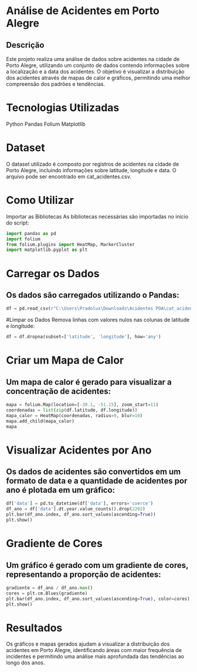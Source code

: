 # Análise de Acidentes em Porto Alegre
## Descrição
Este projeto realiza uma análise de dados sobre acidentes na cidade de Porto Alegre, utilizando um conjunto de dados contendo informações sobre a localização e a data dos acidentes. O objetivo é visualizar a distribuição dos acidentes através de mapas de calor e gráficos, permitindo uma melhor compreensão dos padrões e tendências.

# Tecnologias Utilizadas
Python
Pandas
Folium
Matplotlib

# Dataset
O dataset utilizado é composto por registros de acidentes na cidade de Porto Alegre, incluindo informações sobre latitude, longitude e data. O arquivo pode ser encontrado em cat_acidentes.csv.

# Como Utilizar
Importar as Bibliotecas
As bibliotecas necessárias são importadas no início do script:

```python
import pandas as pd
import folium
from folium.plugins import HeatMap, MarkerCluster
import matplotlib.pyplot as plt
```

# Carregar os Dados
## Os dados são carregados utilizando o Pandas:

```python
df = pd.read_csv(r"C:\Users\Pradolux\Downloads\Acidentes POA\cat_acidentes.csv", sep=";")
```

#Limpar os Dados
Remova linhas com valores nulos nas colunas de latitude e longitude:

```python
df = df.dropna(subset=['latitude', 'longitude'], how='any')
```

# Criar um Mapa de Calor
## Um mapa de calor é gerado para visualizar a concentração de acidentes:

```python
mapa = folium.Map(location=[-30.1, -51.15], zoom_start=11)
coordenadas = list(zip(df.latitude, df.longitude))
mapa_calor = HeatMap(coordenadas, radius=9, blur=10)
mapa.add_child(mapa_calor)
mapa
```

# Visualizar Acidentes por Ano
## Os dados de acidentes são convertidos em um formato de data e a quantidade de acidentes por ano é plotada em um gráfico:

```python
df['data'] = pd.to_datetime(df['data'], errors='coerce')
df_ano = df['data'].dt.year.value_counts().drop(2202)
plt.bar(df_ano.index, df_ano.sort_values(ascending=True))
plt.show()
```

# Gradiente de Cores
## Um gráfico é gerado com um gradiente de cores, representando a proporção de acidentes:

```python
gradiente = df_ano / df_ano.max()
cores = plt.cm.Blues(gradiente)
plt.bar(df_ano.index, df_ano.sort_values(ascending=True), color=cores)
plt.show()
```

# Resultados
Os gráficos e mapas gerados ajudam a visualizar a distribuição dos acidentes em Porto Alegre, identificando áreas com maior frequência de incidentes e permitindo uma análise mais aprofundada das tendências ao longo dos anos.


